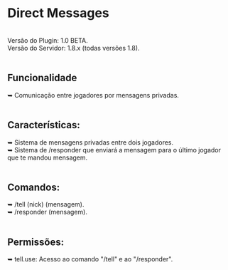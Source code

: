 <h1> Direct Messages </h1> <br/>
Versão do Plugin: 1.0 BETA. <br/>
Versão do Servidor: 1.8.x (todas versões 1.8). <br/> <br/>
<h2> Funcionalidade </h2>
➥ Comunicação entre jogadores por mensagens privadas. <br/> <br/>
<h2> Características: </h2>
➥ Sistema de mensagens privadas entre dois jogadores. <br/>
➥ Sistema de /responder que enviará a mensagem para o último jogador que te mandou mensagem. <br/> <br/>
<h2> Comandos: </h2>
➥ /tell (nick) (mensagem). <br/> 
➥ /responder (mensagem). <br/> <br/>
<h2> Permissões: </h2>
➥ tell.use: Acesso ao comando "/tell" e ao "/responder". <br/> <br/>
